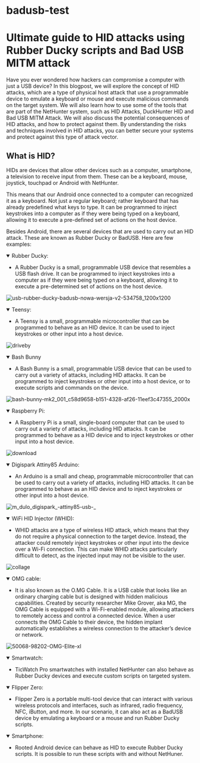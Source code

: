 # badusb-test

# Ultimate guide to HID attacks using Rubber Ducky scripts and Bad USB MITM attack

Have you ever wondered how hackers can compromise a computer with just a USB device? In this blogpost, we will explore the concept of HID attacks, which are a type of physical host attack that use a programmable device to emulate a keyboard or mouse and execute malicious commands on the target system. We will also learn how to use some of the tools that are part of the NetHunter system, such as HID Attacks, DuckHunter HID and Bad USB MITM Attack. We will also discuss the potential consequences of HID attacks, and how to protect against them. By understanding the risks and techniques involved in HID attacks, you can better secure your systems and protect against this type of attack vector.


## What is HID?

HIDs are devices that allow other devices such as a computer, smartphone, a television to receive input from them. These can be a keyboard, mouse, joystick, touchpad or Android with NetHunter.

This means that our Android once connected to a computer can recognized it as a keyboard. Not just a regular keyboard; rather keyboard that has already predefined what keys to type. It can be programmed to inject keystrokes into a computer as if they were being typed on a keyboard, allowing it to execute a pre-defined set of actions on the host device.

Besides Android, there are several devices that are used to carry out an HID attack. These are known as Rubber Ducky or BadUSB. Here are few examples:


<details open>
    <summary>Rubber Ducky:</summary>
    <ul>
        <li>A Rubber Ducky is a small, programmable USB device that resembles a USB flash drive. It can be programmed to inject keystrokes into a computer as if they were being typed on a keyboard, allowing it to execute a pre-determined set of actions on the host device.</li>
    </ul>
 </details>
 
![usb-rubber-ducky-badusb-nowa-wersja-v2-534758_1200x1200](https://github.com/MMVonnSeek/badusb-test/assets/89359847/c0769d0a-8897-4578-a458-995272d3ce48)

<details open>
    <summary>Teensy:</summary>
    <ul>
        <li>A Teensy is a small, programmable microcontroller that can be programmed to behave as an HID device. It can be used to inject keystrokes or other input into a host device.</li>
    </ul>
 </details>

![driveby](https://github.com/MMVonnSeek/badusb-test/assets/89359847/97aa802e-107d-4d3b-bfaa-0a619827c26b)


 <details open>
    <summary>Bash Bunny</summary>
    <ul>
        <li>A Bash Bunny is a small, programmable USB device that can be used to carry out a variety of attacks, including HID attacks. It can be programmed to inject keystrokes or other input into a host device, or to execute scripts and commands on the device.</li>
    </ul>
 </details>

![bash-bunny-mk2_001_c58d9658-b151-4328-af26-11eef3c47355_2000x](https://github.com/MMVonnSeek/badusb-test/assets/89359847/acdc7bd9-8d3d-4517-b048-a43cd7490d77)


 <details open>
    <summary>Raspberry Pi:</summary>
    <ul>
        <li> A Raspberry Pi is a small, single-board computer that can be used to carry out a variety of attacks, including HID attacks. It can be programmed to behave as a HID device and to inject keystrokes or other input into a host device.</li>
    </ul>
 </details>

![download](https://github.com/MMVonnSeek/badusb-test/assets/89359847/0354432f-053f-468c-9461-d95cf7cfb2e3)


 <details open>
    <summary>Digispark Attiny85 Arduino:</summary>
    <ul>
        <li>An Arduino is a small and cheap, programmable microcontroller that can be used to carry out a variety of attacks, including HID attacks. It can be programmed to behave as an HID device and to inject keystrokes or other input into a host device.</li>
    </ul>
 </details>

![m_dulo_digispark_-_attiny85_-_usb_-_](https://github.com/MMVonnSeek/badusb-test/assets/89359847/662cbbbf-6589-451b-ab78-a6427bee3944)


 <details open>
    <summary>WiFi HID Injector (WHID):</summary>
    <ul>
        <li>WHID attacks are a type of wireless HID attack, which means that they do not require a physical connection to the target device. Instead, the attacker could remotely inject keystrokes or other input into the device over a Wi-Fi connection. This can make WHID attacks particularly difficult to detect, as the injected input may not be visible to the user.</li>
    </ul>
 </details>

![collage](https://github.com/MMVonnSeek/badusb-test/assets/89359847/4f0cc29d-40e9-472e-8baf-0e26aa9b697d)


 <details open>
    <summary>OMG cable:</summary>
    <ul>
        <li>It is also known as the O.MG Cable. It is a USB cable that looks like an ordinary charging cable but is designed with hidden malicious capabilities. Created by security researcher Mike Grover, aka MG, the OMG Cable is equipped with a Wi-Fi-enabled module, allowing attackers to remotely access and control a connected device. When a user connects the OMG Cable to their device, the hidden implant automatically establishes a wireless connection to the attacker’s device or network.</li>
    </ul>
 </details>

![50068-98202-OMG-Elite-xl](https://github.com/MMVonnSeek/badusb-test/assets/89359847/0cd71395-47fd-4d1f-b375-4fab9b2ac881)


 <details open>
    <summary>Smartwatch:</summary>
    <ul>
        <li>TicWatch Pro smartwatches with installed NetHunter can also behave as Rubber Ducky devices and execute custom scripts on targeted system.</li>
    </ul>
 </details>



  <details open>
    <summary>Flipper Zero:</summary>
    <ul>
        <li>Flipper Zero is a portable multi-tool device that can interact with various wireless protocols and interfaces, such as infrared, radio frequency, NFC, iButton, and more. In our scenario, it can also act as a BadUSB device by emulating a keyboard or a mouse and run Rubber Ducky scripts.</li>
    </ul>
 </details>



 <details open>
    <summary>Smartphone:</summary>
    <ul>
        <li>Rooted Android device can behave as HID to execute Rubber Ducky scripts. It is possible to run these scripts with and without NetHuner.</li>
    </ul>
 </details>
